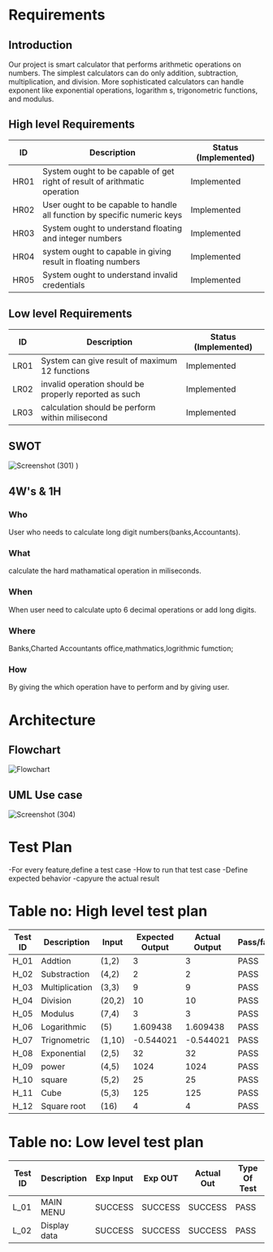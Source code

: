 # Requirements

## Introduction
Our project is smart calculator that performs arithmetic operations on numbers. The simplest calculators can do only addition, subtraction, multiplication, and division. More sophisticated calculators can handle exponent like exponential operations,  logarithm s, trigonometric functions, and modulus.

## High level Requirements

| ID | Description | Status (Implemented) |
| --- | --- | --- |
| HR01 |System ought to be capable of get right of result of arithmatic operation | Implemented |
| HR02 | User ought to be capable to handle all function by specific numeric keys | Implemented |
| HR03 |System ought to understand floating and integer numbers  | Implemented |
| HR04 |system ought to capable in giving result in floating numbers | Implemented |
| HR05 |System ought to understand invalid credentials | Implemented |



## Low level Requirements

| ID | Description | Status (Implemented) |
| --- | --- | --- |
| LR01 |System can give result of maximum 12 functions | Implemented |
| LR02 |invalid operation should be properly reported as such  | Implemented |
| LR03 |calculation should be perform within milisecond | Implemented |


## SWOT
![Screenshot (301)](https://user-images.githubusercontent.com/86889916/153701157-3a51fcc3-ca67-4a4f-b150-686bad45e0c6.png)
)


## 4W's & 1H

 ### Who
   User who needs to calculate long digit numbers(banks,Accountants).
 
 ### What 
   calculate the hard mathamatical operation in miliseconds.
  
 ### When
   When user need to calculate upto 6 decimal operations or add long digits. 
   
 ### Where
   Banks,Charted Accountants office,mathmatics,logrithmic fumction;
    
 ### How
   By giving the which operation have to perform and by giving user.
   
 
 # Architecture
## Flowchart
![Flowchart](https://user-images.githubusercontent.com/86889916/153702669-faac70f7-e2da-4968-933e-ecbf62a8a15d.jpg)

## UML Use case
![Screenshot (304)](https://user-images.githubusercontent.com/86889916/153704126-283de249-6168-45a6-93fc-f43e4a5fd166.png)


# Test Plan
-For every feature,define a test case
-How to run that test case
-Define expected behavior
-capyure the actual result

# Table no: High level test plan

|Test ID	|Description |Input   |Expected Output	|Actual Output|	Pass/fail(Result)|
|----|-----------------|------|-----------------|---------------|-----------------|
|H_01	|Addtion |(1,2)      |3	|3	|PASS|
|H_02	|Substraction | (4,2)     |2	|2	|PASS|
|H_03	|Multiplication|  (3,3)     |	9	|9	|PASS|
|H_04	|Division| (20,2)    |10|10	|PASS|
|H_05	|Modulus |   (7,4)	 |3|3	|PASS|
|H_06	| Logarithmic	|   (5)         |1.609438    	|1.609438|	PASS|
|H_07	|Trignometric|  (1,10)   	|-0.544021	|-0.544021	|PASS|
|H_08	|Exponential	|  (2,5)  |32	|32 |PASS|
|H_09	|power|  (4,5)  |1024	|1024	|PASS|
|H_10	|square|(5,2)    |25	|25	|PASS|
|H_11	|Cube   |(5,3) 	     |125	    |125	    |PASS|
|H_12	| Square root	|(16)      |4    	|4    |	PASS|


# Table no: Low level test plan
|Test ID|	Description|	Exp Input|	Exp OUT|	Actual Out|	Type Of Test|
|--------|------------|-----------|---------|------------|------------|
|L_01	|MAIN MENU	|SUCCESS	|SUCCESS	|SUCCESS	|PASS|
|L_02	|Display data	|SUCCESS	|SUCCESS	|SUCCESS	|PASS|




